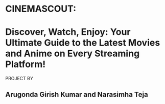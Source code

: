 # CINEMASCOUT:
# Discover, Watch, Enjoy: Your Ultimate Guide to the Latest Movies and Anime on Every Streaming Platform!

PROJECT BY

## Arugonda Girish Kumar and Narasimha Teja
